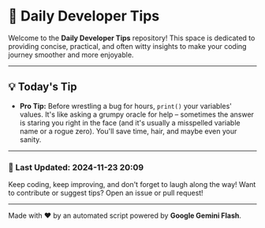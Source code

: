 
# 🌟 Daily Developer Tips

Welcome to the **Daily Developer Tips** repository! This space is dedicated to providing concise, practical, and often witty insights to make your coding journey smoother and more enjoyable.

---

## 💡 Today's Tip

- **Pro Tip:**  Before wrestling a bug for hours,  `print()` your variables' values.  It's like asking a grumpy oracle for help – sometimes the answer is staring you right in the face (and it's usually a misspelled variable name or a rogue zero).  You'll save time, hair, and maybe even your sanity.

---

### 📅 Last Updated: 2024-11-23 20:09

Keep coding, keep improving, and don't forget to laugh along the way! Want to contribute or suggest tips? Open an issue or pull request!

---

Made with ❤️ by an automated script powered by **Google Gemini Flash**.
